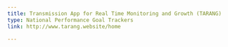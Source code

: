 ```yaml
---
title: Transmission App for Real Time Monitoring and Growth (TARANG)
type: National Performance Goal Trackers
link: http://www.tarang.website/home

---
```

